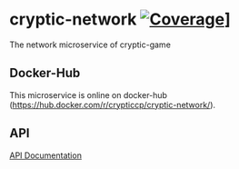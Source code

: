 # cryptic-network [![Coverage](https://sonarcloud.io/api/project_badges/measure?branch=experimental&project=cryptic-game_cryptic-network&metric=coverage)](https://sonarcloud.io/dashboard?id=cryptic-game_cryptic-network&branch=experimental)]
The network microservice of cryptic-game
 
## Docker-Hub

This microservice is online on docker-hub (https://hub.docker.com/r/crypticcp/cryptic-network/).

## API 

[API Documentation](https://github.com/cryptic-game/cryptic-network/wiki)
